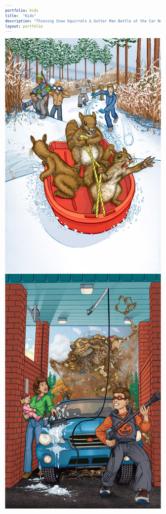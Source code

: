 ```yaml
---
portfolio: kids
title:  "Kids"
description: "Thieving Snow Squirrels & Gutter Man Battle at the Car Wash"
layout: portfolio
---
```

<div class="row">
    <div class="col-md-6">
    <img src="../../images/kids1.jpg" class="img-fluid"/>
    </div>
    <div class="col-md-6">
    <img src="../../images/kids2.jpg" class="img-fluid"/>
    </div>
</div>